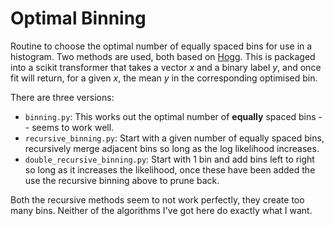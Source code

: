 # Optimal Binning

Routine to choose the optimal number of equally spaced bins for use in a histogram. Two methods are used, both based on [Hogg](https://arxiv.org/abs/0807.4820). This is packaged into a scikit transformer that takes a vector *x* and a binary label *y*, and once fit will return, for a given *x*, the mean *y* in the corresponding optimised bin.

There are three versions:
  * ```binning.py```: This works out the optimal number of **equally** spaced bins -- seems to work well.
  * ```recursive_binning.py```: Start with a given number of equally spaced bins, recursively merge adjacent bins so long as the log likelihood increases.
  * ```double_recursive_binning.py```: Start with 1 bin and add bins left to right so long as it increases the likelihood, once these have been added the use the recursive binning above to prune back.

Both the recursive methods seem to not work perfectly, they create too many bins. Neither of the algorithms I've got here do exactly what I want.
